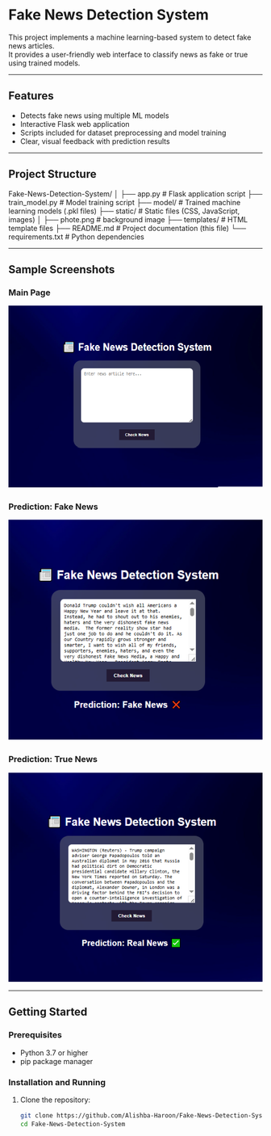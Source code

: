 # Fake News Detection System

This project implements a machine learning-based system to detect fake news articles.  
It provides a user-friendly web interface to classify news as fake or true using trained models.

---

## Features

- Detects fake news using multiple ML models  
- Interactive Flask web application  
- Scripts included for dataset preprocessing and model training  
- Clear, visual feedback with prediction results  

---

## Project Structure

Fake-News-Detection-System/
│
├── app.py # Flask application script
├── train_model.py # Model training script
├── model/ # Trained machine learning models (.pkl files)
├── static/ # Static files (CSS, JavaScript, images)
│ ├── phote.png # background image
├── templates/ # HTML template files
├── README.md # Project documentation (this file)
└── requirements.txt # Python dependencies

---

## Sample Screenshots

### Main Page

![Main Page](static/5.png)

### Prediction: Fake News

![Fake News Prediction](static/3.png)

### Prediction: True News

![True News Prediction](static/4.png)

---

## Getting Started

### Prerequisites

- Python 3.7 or higher  
- pip package manager  

### Installation and Running

1. Clone the repository:

   ```bash
   git clone https://github.com/Alishba-Haroon/Fake-News-Detection-System.git
   cd Fake-News-Detection-System
